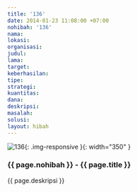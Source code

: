 ```yaml
---
title: '136'
date: 2014-01-23 11:08:00 +07:00
nohibah: '136'
nama:
lokasi:
organisasi:
judul:
lama:
target:
keberhasilan:
tipe:
strategi:
kuantitas:
dana:
deskripsi:
masalah:
solusi:
layout: hibah
---
```


![136](/static/img/hibahcms/136.png){: .img-responsive }{: width="350" }

### {{ page.nohibah }} - {{ page.title }}

{{ page.deskripsi }}

